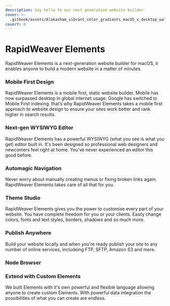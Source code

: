 ```yaml
---
description: Say hello to our next generation website builder
cover: >-
  .gitbook/assets/Alakasham_vibrant_color_gradients_macOS_x_desktop_wallpaper_det_fd44acf7-454d-48cb-9ba3-653c8dd54c73.jpg
coverY: 0
---
```


# RapidWeaver Elements

RapidWeaver Elements is a next-generation website builder for macOS, it enables anyone to build a modern website in a matter of minutes.

### Mobile First Design

RapidWeaver Elements is a mobile first, static website builder. Mobile has now surpassed desktop in global internet usage, Google has switched to Mobile First indexing. that’s why RapidWeaver Elements takes a mobile first approach to website design to ensure your sites work better and rank higher in search results.

### Next-gen WYSIWYG Editor

RapidWeaver Elements has a powerful WYSIWYG (what you see is what you get) editor built in. It's been designed so professional web designers and newcomers feel right at home. You've never experienced an editor this good before.

### Automagic Navigation

Never worry about manually creating menus or fixing broken links again. RapidWeaver Elements takes care of all that for you.

### Theme Studio

RapidWeaver Elements gives you the power to customise every part of your website. You have complete freedom for you or your clients. Easily change colors, fonts and text styles, borders, shadows and so much more.

### Publish Anywhere

Build your website locally and when you're ready publish your site to any number of online services, includeing FTP, SFTP, Amazon S3 and more.

### Node Browser



### Extend with Custom Elements

We built Elements with it's own powerful and flexible language allowing anyone to create custom Elements. With powerful data integration the possibilities of what you can create are endless.
